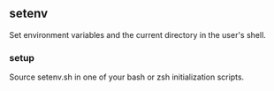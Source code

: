 ## setenv

Set environment variables and the current directory in the user's shell.

### setup

Source setenv.sh in one of your bash or zsh initialization scripts.

